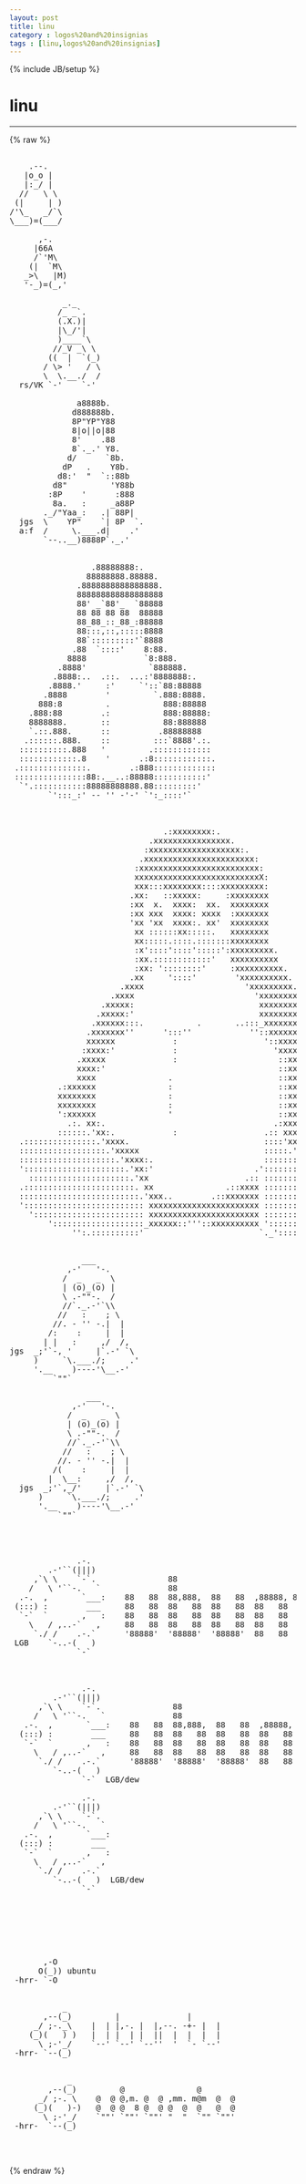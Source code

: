 ```yaml
---
layout: post
title: linu
category : logos%20and%20insignias
tags : [linu,logos%20and%20insignias]
---
```

{% include JB/setup %}
# linu
---
{% raw %}
<pre>

    .--. 
   |o_o | 
   |:_/ | 
  //   \ \ 
 (|     | ) 
/&#039;\_   _/`\ 
\___)=(___/ 

      ,-. 
     |66A  
     /`&#039;M\  
    (|  `M\  
   _&gt;\   |M) 
   &#039;-_)=(_,&#039; 

           _._ 
          /_ _`. 
          (.X.)| 
          |\_/&#039;| 
          )____`\ 
         //_V _\ \ 
        ((  |  `(_) 
       / \&gt; &#039;   / \ 
       \  \.__./  / 
  rs/VK `-&#039;    `-&#039; 

              a8888b.   
             d888888b. 
             8P&quot;YP&quot;Y88 
             8|o||o|88 
             8&#039;    .88 
             8`._.&#039; Y8. 
            d/      `8b. 
           dP   .    Y8b. 
          d8:&#039;  &quot;  `::88b 
         d8&quot;         &#039;Y88b 
        :8P    &#039;      :888 
         8a.   :     _a88P 
       ._/&quot;Yaa_:   .| 88P| 
  jgs  \    YP&quot;    `| 8P  `.
  a:f  /     \.___.d|    .&#039; 
       `--..__)8888P`._.&#039; 


                 .88888888:. 
                88888888.88888. 
              .8888888888888888. 
              888888888888888888 
              88&#039; _`88&#039;_  `88888 
              88 88 88 88  88888 
              88_88_::_88_:88888 
              88:::,::,:::::8888 
              88`:::::::::&#039;`8888 
             .88  `::::&#039;    8:88. 
            8888            `8:888. 
          .8888&#039;             `888888. 
         .8888:..  .::.  ...:&#039;8888888:. 
        .8888.&#039;     :&#039;     `&#039;::`88:88888 
       .8888        &#039;         `.888:8888. 
      888:8         .           888:88888 
    .888:88        .:           888:88888: 
    8888888.       ::           88:888888 
    `.::.888.      ::          .88888888 
   .::::::.888.    ::         :::`8888&#039;.:. 
  ::::::::::.888   &#039;         .:::::::::::: 
  ::::::::::::.8    &#039;      .:8::::::::::::. 
 .::::::::::::::.        .:888::::::::::::: 
 :::::::::::::::88:.__..:88888:::::::::::&#039; 
  `&#039;.:::::::::::88888888888.88:::::::::&#039; 
        `&#039;:::_:&#039; -- &#039;&#039; -&#039;-&#039; `&#039;:_::::&#039;` 



                                .:xxxxxxxx:. 
                             .xxxxxxxxxxxxxxxx. 
                            :xxxxxxxxxxxxxxxxxxx:. 
                           .xxxxxxxxxxxxxxxxxxxxxxx: 
                          :xxxxxxxxxxxxxxxxxxxxxxxxx: 
                          xxxxxxxxxxxxxxxxxxxxxxxxxxX: 
                          xxx:::xxxxxxxx::::xxxxxxxxx: 
                         .xx:   ::xxxxx:     :xxxxxxxx 
                         :xx  x.  xxxx:  xx.  xxxxxxxx 
                         :xx xxx  xxxx: xxxx  :xxxxxxx 
                         &#039;xx &#039;xx  xxxx:. xx&#039;  xxxxxxxx 
                          xx ::::::xx:::::.   xxxxxxxx 
                          xx:::::.::::.:::::::xxxxxxxx 
                          :x&#039;::::&#039;::::&#039;:::::&#039;:xxxxxxxxx. 
                          :xx.::::::::::::&#039;   xxxxxxxxxx 
                          :xx: &#039;::::::::&#039;     :xxxxxxxxxx. 
                         .xx     &#039;::::&#039;        &#039;xxxxxxxxxx. 
                       .xxxx                     &#039;xxxxxxxxx. 
                     .xxxx                         &#039;xxxxxxxxx. 
                   .xxxxx:                          xxxxxxxxxx. 
                  .xxxxx:&#039;                          xxxxxxxxxxx. 
                 .xxxxxx:::.           .       ..:::_xxxxxxxxxxx:. 
                .xxxxxxx&#039;&#039;      &#039;:::&#039;&#039;            &#039;&#039;::xxxxxxxxxxxx. 
                xxxxxx            :                  &#039;::xxxxxxxxxxxx 
               :xxxx:&#039;            :                    &#039;xxxxxxxxxxxx: 
              .xxxxx              :                     ::xxxxxxxxxxxx 
              xxxx:&#039;                                    ::xxxxxxxxxxxx 
              xxxx               .                      ::xxxxxxxxxxxx. 
          .:xxxxxx               :                      ::xxxxxxxxxxxx:: 
          xxxxxxxx               :                      ::xxxxxxxxxxxxx: 
          xxxxxxxx               :                      ::xxxxxxxxxxxxx: 
          &#039;:xxxxxx               &#039;                      ::xxxxxxxxxxxx:&#039; 
            .:. xx:.                                   .:xxxxxxxxxxxxx&#039; 
          ::::::.&#039;xx:.            :                  .:: xxxxxxxxxxx&#039;: 
  .:::::::::::::::.&#039;xxxx.                            ::::&#039;xxxxxxxx&#039;:::. 
  ::::::::::::::::::.&#039;xxxxx                          :::::.&#039;.xx.&#039;::::::. 
  ::::::::::::::::::::.&#039;xxxx:.                       :::::::.&#039;&#039;:::::::::   
  &#039;:::::::::::::::::::::.&#039;xx:&#039;                     .&#039;::::::::::::::::::::.. 
    :::::::::::::::::::::.&#039;xx                    .:: ::::::::::::::::::::::: 
  .:::::::::::::::::::::::. xx               .::xxxx ::::::::::::::::::::::: 
  :::::::::::::::::::::::::.&#039;xxx..        .::xxxxxxx ::::::::::::::::::::&#039; 
  &#039;::::::::::::::::::::::::: xxxxxxxxxxxxxxxxxxxxxxx :::::::::::::::::&#039; 
    &#039;::::::::::::::::::::::: xxxxxxxxxxxxxxxxxxxxxxx :::::::::::::::&#039; 
        &#039;:::::::::::::::::::_xxxxxx::&#039;&#039;&#039;::xxxxxxxxxx &#039;::::::::::::&#039; 
             &#039;&#039;:.::::::::::&#039;                        `._&#039;::::::&#039;&#039; 


               ___ 
            ,-&#039;   &#039;-. 
           /  _   _  \ 
           | (o)_(o) | 
           \ .-&quot;&quot;-.  / 
           //`._.-&#039;`\\ 
          //   :    ; \ 
         //. - &#039;&#039; -.|  | 
        /:    :     |  | 
       | |   :     ,/  /, 
jgs  _;&#039;`-, &#039;     |`.-&#039; `\ 
     )     `\.___./;     .&#039; 
     &#039;.__    )----&#039;\__.-&#039; 
         `&quot;&quot;` 

                ___ 
             ,-&#039;   &#039;-. 
            /  _   _  \ 
            | (o)_(o) | 
            \ .-&quot;&quot;-.  / 
            //`._.-&#039;`\\ 
           //   :    ; \ 
          //. - &#039;&#039; -.|  | 
         /(    :     |  | 
        |  \__:     ,/  /, 
  jgs  _;&#039;`,_/&#039;     |`.-&#039; `\ 
      )     `\.___./;     .&#039; 
      &#039;.__    )----&#039;\__.-&#039; 
          `&quot;&quot;` 




              .-. 
        .-&#039;``(|||) 
     ,`\ \    `-`.               88                         88 
    /   \ &#039;``-.   `              88                         88 
  .-.  ,       `___:    88   88  88,888,  88   88  ,88888, 88888  88   88 
 (:::) :        ___     88   88  88   88  88   88  88   88  88    88   88 
  `-`  `       ,   :    88   88  88   88  88   88  88   88  88    88   88 
    \   / ,..-`   ,     88   88  88   88  88   88  88   88  88    88   88 
     `./ /    .-.`      &#039;88888&#039;  &#039;88888&#039;  &#039;88888&#039;  88   88  &#039;8888 &#039;88888&#039; 
 LGB    `-..-(   ) 
              `-` 



               .-. 
         .-&#039;``(|||) 
      ,`\ \    `-`.               88                         88 
     /   \ &#039;``-.   `              88                         88 
   .-.  ,       `___:    88   88  88,888,  88   88  ,88888, 88888  88   88 
  (:::) :        ___     88   88  88   88  88   88  88   88  88    88   88 
   `-`  `       ,   :    88   88  88   88  88   88  88   88  88    88   88 
     \   / ,..-`   ,     88   88  88   88  88   88  88   88  88    88   88 
      `./ /    .-.`      &#039;88888&#039;  &#039;88888&#039;  &#039;88888&#039;  88   88  &#039;8888 &#039;88888&#039; 
         `-..-(   ) 
               `-`  LGB/dew 

               .-. 
         .-&#039;``(|||) 
      ,`\ \    `-`. 
     /   \ &#039;``-.   ` 
   .-.  ,       `___: 
  (:::) :        ___ 
   `-`  `       ,   : 
     \   / ,..-`   , 
      `./ /    .-.` 
         `-..-(   )  LGB/dew 
               `-` 







       ,-O 
      O(_)) ubuntu 
 -hrr- `-O 


           _ 
       ,--(_)         |              | 
     _/ ;-._\    |  | |,-. |  |,--. -+- |  | 
    (_)(   ) )   |  | |  | |  ||  |  |  |  | 
      \ ;-&#039;_/    `--&#039; `--&#039; `--&#039;&#039;  &#039;  `- `--&#039; 
 -hrr- `--(_) 


            _ 
        ,--(_)         @               @ 
      _/ ;-. \    @  @ @,m. @  @ ,mm. m@m  @  @ 
     (_)(   )-)   @  @ @  8 @  @ @  @  @   @  @ 
       \ ;-&#039;_/    `&quot;&quot;&#039; `&quot;&quot;&#039; `&quot;&quot;&#039; &quot;  &quot;  `&quot;&quot; `&quot;&quot;&#039; 
 -hrr-  `--(_) 


 </pre>
{% endraw %}
